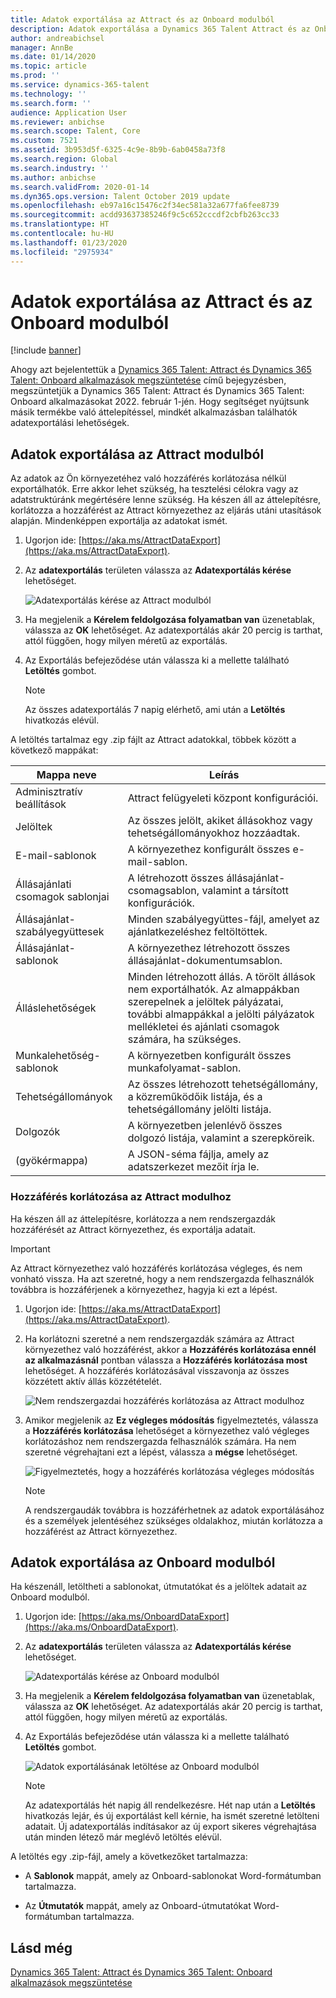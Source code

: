 ```yaml
---
title: Adatok exportálása az Attract és az Onboard modulból
description: Adatok exportálása a Dynamics 365 Talent Attract és az Onboard modulból.
author: andreabichsel
manager: AnnBe
ms.date: 01/14/2020
ms.topic: article
ms.prod: ''
ms.service: dynamics-365-talent
ms.technology: ''
ms.search.form: ''
audience: Application User
ms.reviewer: anbichse
ms.search.scope: Talent, Core
ms.custom: 7521
ms.assetid: 3b953d5f-6325-4c9e-8b9b-6ab0458a73f8
ms.search.region: Global
ms.search.industry: ''
ms.author: anbichse
ms.search.validFrom: 2020-01-14
ms.dyn365.ops.version: Talent October 2019 update
ms.openlocfilehash: eb97a16c15476c2f34ec581a32a677fa6fee8739
ms.sourcegitcommit: acdd93637385246f9c5c652cccdf2cbfb263cc33
ms.translationtype: HT
ms.contentlocale: hu-HU
ms.lasthandoff: 01/23/2020
ms.locfileid: "2975934"
---
```

# <a name="export-data-from-attract-and-onboard"></a>Adatok exportálása az Attract és az Onboard modulból

[!include [banner](includes/banner.md)]

Ahogy azt bejelentettük a [Dynamics 365 Talent: Attract és Dynamics 365 Talent: Onboard alkalmazások megszüntetése](https://community.dynamics.com/365/talent/b/dynamics365fortalent/posts/retiring-dynamics-365-talent-attract-and-onboard-apps) című bejegyzésben, megszüntetjük a Dynamics 365 Talent: Attract és Dynamics 365 Talent: Onboard alkalmazásokat 2022. február 1-jén. Hogy segítséget nyújtsunk másik termékbe való áttelepítéssel, mindkét alkalmazásban találhatók adatexportálási lehetőségek.

## <a name="export-data-from-attract"></a>Adatok exportálása az Attract modulból

Az adatok az Ön környezetéhez való hozzáférés korlátozása nélkül exportálhatók. Erre akkor lehet szükség, ha tesztelési célokra vagy az adatstruktúránk megértésére lenne szükség. Ha készen áll az áttelepítésre, korlátozza a hozzáférést az Attract környezethez az eljárás utáni utasítások alapján. Mindenképpen exportálja az adatokat ismét. 

1. Ugorjon ide: [https://aka.ms/AttractDataExport](https://aka.ms/AttractDataExport).

2. Az **adatexportálás** területen válassza az **Adatexportálás kérése** lehetőséget.

   ![[Adatexportálás kérése az Attract modulból](./media/attract-onboard-export-data-attract-request.png)](./media/attract-onboard-export-data-attract-request.png)

3. Ha megjelenik a **Kérelem feldolgozása folyamatban van** üzenetablak, válassza az **OK** lehetőséget. Az adatexportálás akár 20 percig is tarthat, attól függően, hogy milyen méretű az exportálás.

4. Az Exportálás befejeződése után válassza ki a mellette található **Letöltés** gombot. 

   >[!NOTE]
   >Az összes adatexportálás 7 napig elérhető, ami után a **Letöltés** hivatkozás elévül.</br>
   
A letöltés tartalmaz egy .zip fájlt az Attract adatokkal, többek között a következő mappákat:

| Mappa neve | Leírás |
| --- | --- |
| Adminisztratív beállítások | Attract felügyeleti központ konfigurációi. |
| Jelöltek | Az összes jelölt, akiket állásokhoz vagy tehetségállományokhoz hozzáadtak. |
| E-mail-sablonok | A környezethez konfigurált összes e-mail-sablon. |
| Állásajánlati csomagok sablonjai | A létrehozott összes állásajánlat-csomagsablon, valamint a társított konfigurációk. |
| Állásajánlat-szabályegyüttesek |  Minden szabályegyüttes-fájl, amelyet az ajánlatkezeléshez feltöltöttek. |
| Állásajánlat-sablonok | A környezethez létrehozott összes állásajánlat-dokumentumsablon. |
| Álláslehetőségek | Minden létrehozott állás. A törölt állások nem exportálhatók. Az almappákban szerepelnek a jelöltek pályázatai, további almappákkal a jelölti pályázatok mellékletei és ajánlati csomagok számára, ha szükséges. |
| Munkalehetőség-sablonok | A környezetben konfigurált összes munkafolyamat-sablon. |
| Tehetségállományok | Az összes létrehozott tehetségállomány, a közreműködőik listája, és a tehetségállomány jelölti listája. |
| Dolgozók | A környezetben jelenlévő összes dolgozó listája, valamint a szerepköreik. |
| (gyökérmappa) | A JSON-séma fájlja, amely az adatszerkezet mezőit írja le. |

### <a name="restrict-access-to-attract"></a>Hozzáférés korlátozása az Attract modulhoz

Ha készen áll az áttelepítésre, korlátozza a nem rendszergazdák hozzáférését az Attract környezethez, és exportálja adatait.

>[!IMPORTANT]
>Az Attract környezethez való hozzáférés korlátozása végleges, és nem vonható vissza. Ha azt szeretné, hogy a nem rendszergazda felhasználók továbbra is hozzáférjenek a környezethez, hagyja ki ezt a lépést.

1. Ugorjon ide: [https://aka.ms/AttractDataExport](https://aka.ms/AttractDataExport).

2. Ha korlátozni szeretné a nem rendszergazdák számára az Attract környezethez való hozzáférést, akkor a **Hozzáférés korlátozása ennél az alkalmazásnál** pontban válassza a **Hozzáférés korlátozása most** lehetőséget. A hozzáférés korlátozásával visszavonja az összes közzétett aktív állás közzétételét.

   ![[Nem rendszergazdai hozzáférés korlátozása az Attract modulhoz](./media/attract-onboard-export-data-attract-restrict-access.png)](./media/attract-onboard-export-data-attract-restrict-access.png)

3. Amikor megjelenik az **Ez végleges módosítás** figyelmeztetés, válassza a **Hozzáférés korlátozása** lehetőséget a környezethez való végleges korlátozáshoz nem rendszergazda felhasználók számára. Ha nem szeretné végrehajtani ezt a lépést, válassza a **mégse** lehetőséget.

   ![[Figyelmeztetés, hogy a hozzáférés korlátozása végleges módosítás](./media/attract-onboard-export-data-attract-warning.png)](./media/attract-onboard-export-data-attract-warning.png)

   >[!NOTE]
   >A rendszergaudák továbbra is hozzáférhetnek az adatok exportálásához és a személyek jelentéséhez szükséges oldalakhoz, miután korlátozza a hozzáférést az Attract környezethez.

## <a name="export-data-from-onboard"></a>Adatok exportálása az Onboard modulból

Ha készenáll, letöltheti a sablonokat, útmutatókat és a jelöltek adatait az Onboard modulból.

1. Ugorjon ide: [https://aka.ms/OnboardDataExport](https://aka.ms/OnboardDataExport).

2. Az **adatexportálás** területen válassza az **Adatexportálás kérése** lehetőséget. 

   ![[Adatexportálás kérése az Onboard modulból](./media/attract-onboard-export-data-onboard-request.png)](./media/attract-onboard-export-data-onboard-request.png)

3. Ha megjelenik a **Kérelem feldolgozása folyamatban van** üzenetablak, válassza az **OK** lehetőséget. Az adatexportálás akár 20 percig is tarthat, attól függően, hogy milyen méretű az exportálás.

4. Az Exportálás befejeződése után válassza ki a mellette található **Letöltés** gombot. 

   ![[Adatok exportálásának letöltése az Onboard modulból](./media/attract-onboard-export-data-onboard-download.png)](./media/attract-onboard-export-data-onboard-download.png)

   >[!NOTE]
   >Az adatexportálás hét napig áll rendelkezésre. Hét nap után a **Letöltés** hivatkozás lejár, és új exportálást kell kérnie, ha ismét szeretné letölteni adatait. Új adatexportálás indításakor az új export sikeres végrehajtása után minden létező már meglévő letöltés elévül.

A letöltés egy .zip-fájl, amely a következőket tartalmazza:

- A **Sablonok** mappát, amely az Onboard-sablonokat Word-formátumban tartalmazza.

- Az **Útmutatók** mappát, amely az Onboard-útmutatókat Word-formátumban tartalmazza.

## <a name="see-also"></a>Lásd még

[Dynamics 365 Talent: Attract és Dynamics 365 Talent: Onboard alkalmazások megszüntetése](https://community.dynamics.com/365/talent/b/dynamics365fortalent/posts/retiring-dynamics-365-talent-attract-and-onboard-apps)